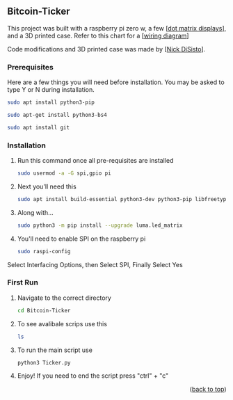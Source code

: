 ## Bitcoin-Ticker

This project was built with a raspberry pi zero w, a few [[dot matrix displays](https://www.amazon.com/HiLetgo-MAX7219-Arduino-Microcontroller-Display/dp/B07FFV537V/ref=sr_1_10?crid=12JF67LIYCAFN&keywords=dot+matrix+display&qid=1654813940&sprefix=dot+matrix+display%2Caps%2C89&sr=8-10)], and a 3D printed case. Refer to this chart for a [[wiring diagram](https://media.discordapp.net/attachments/741501177560039424/1005160146370039879/Screen_Shot_2022-08-05_at_1.06.35_PM.png)]

Code modifications and 3D printed case was made by [[Nick DiSisto](https://www.linkedin.com/in/nick-disisto-4111291ba/)].
### Prerequisites

Here are a few things you will need before installation. You may be asked to type Y or N during installation.

  ```sh
  sudo apt install python3-pip
  ```
  ```sh
  sudo apt-get install python3-bs4
  ```
  ```sh
  sudo apt install git
  ```
  
  

### Installation



1. Run this command once all pre-requisites are installed
   ```sh
   sudo usermod -a -G spi,gpio pi
   ```
2. Next you'll need this
   ```sh
   sudo apt install build-essential python3-dev python3-pip libfreetype6-dev libjpeg-dev libopenjp2-7 libtiff5
   ```
3. Along with...
   ```sh
   sudo python3 -m pip install --upgrade luma.led_matrix
   ```
4. You'll need to enable SPI on the raspberry pi
   ```sh
   sudo raspi-config
   ```
Select Interfacing Options, then Select SPI, Finally Select Yes


### First Run
1. Navigate to the correct directory
   ```sh
   cd Bitcoin-Ticker
   ```
2. To see avalibale scrips use this
   ```sh
   ls
   ```
3. To run the main script use
   ```sh
   python3 Ticker.py
   ```
4. Enjoy! If you need to end the script press "ctrl" + "c"
   
   
<p align="right">(<a href="#top">back to top</a>)</p>
